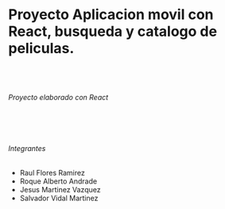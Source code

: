 # Proyecto Aplicacion movil con React, busqueda y catalogo de peliculas.
<br/><br/>
###### Proyecto elaborado con React
<br/><br/>
###### Integrantes
- Raul Flores Ramirez<br/>
- Roque Alberto Andrade<br/>
- Jesus Martinez Vazquez<br/>
- Salvador Vidal Martinez
